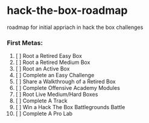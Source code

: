 # hack-the-box-roadmap
roadmap for initial appriach in hack the box challenges

### First Metas:

1. [ ] Root a Retired Easy Box
2. [ ] Root a Retired Medium Box
3. [ ] Root an Active Box
4. [ ] Complete an Easy Challenge
5. [ ] Share a Walkthrough of a Retired Box
6. [ ] Complete Offensive Academy Modules
7. [ ] Root Live Medium/Hard Boxes
8. [ ] Complete A Track
9. [ ] Win a Hack The Box Battlegrounds Battle
10. [ ] Complete A Pro Lab
